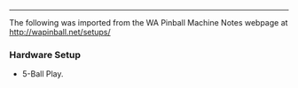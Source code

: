 ***
The following was imported from the WA Pinball Machine Notes webpage at http://wapinball.net/setups/
### Hardware Setup
-   5-Ball Play.